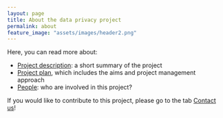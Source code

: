 ```yaml
---
layout: page
title: About the data privacy project
permalink: about
feature_image: "assets/images/header2.png"
---
```


Here, you can read more about:
- [Project description](project-description): a short summary of the project
- [Project plan](project-plan), which includes the aims and project management approach
- [People](people): who are involved in this project?

If you would like to contribute to this project, please go to the tab [Contact us](../contact)!
